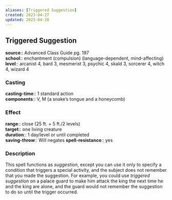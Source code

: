 ```yaml
---
aliases: [Triggered Suggestion]
created: 2023-04-27
updated: 2023-04-28
---
```


## Triggered Suggestion

**source**:: Advanced Class Guide pg. 197  
**school**:: enchantment (compulsion) (language-dependent, mind-affecting)
**level**:: arcanist 4, bard 3, mesmerist 3, psychic 4, skald 3, sorcerer 4, witch 4, wizard 4

### Casting

**casting-time**:: 1 standard action  
**components**:: V, M (a snake’s tongue and a honeycomb)

### Effect

**range**:: close (25 ft. + 5 ft./2 levels)  
**target**:: one living creature  
**duration**:: 1 day/level or until completed  
**saving-throw**:: Will negates
**spell-resistance**:: yes

### Description

This spell functions as *suggestion*, except you can use it only to specify a condition that triggers a special activity, and the subject does not remember that you made the suggestion. For example, you could use *triggered suggestion* on a palace guard to make him attack the king the next time he and the king are alone, and the guard would not remember the suggestion to do so until the trigger occurred.
